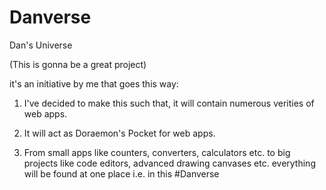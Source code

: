 # Danverse
Dan's Universe 

(This is gonna be a great project)

it's an initiative by me that goes this way: 

1. I've decided to make this such that, it will contain numerous verities of web apps.

2. It will act as Doraemon's Pocket for web apps.

3. From small apps like counters, converters, calculators etc. to big projects like code editors, advanced drawing canvases etc. everything will be found at one place i.e. in this #Danverse
